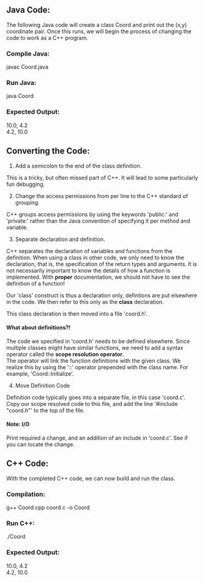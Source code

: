 ## Java Code:

The following Java code will create a class Coord and print 
out the (x,y) coordinate pair.  Once this runs, we will begin
the process of changing the code to work as a C++ program.

### Compile Java:
javac Coord.java

### Run Java:
java Coord

### Expected Output:
10.0, 4.2  
4.2, 10.0  

## Converting the Code:

1. Add a semicolon to the end of the class definition.

 This is a tricky, but often missed part of C++.  It will lead 
to some particularly fun debugging.

2. Change the access permissions from per line to the C++ standard of grouping.

 C++ groups access permissions by using the keywords 'public:' and 'private:' rather 
than the Java convention of specifying it per method and variable.

3. Separate declaration and definition.

 C++ separates the declaration of variables and functions from the definition.  When 
using a class in other code, we only need to know the declaration, that is, the 
specification of the return types and arguments.  It is not necessarily important to 
know the details of how a function is implemented.  With **proper** documentation, we 
should not have to see the definition of a function!

 Our 'class' construct is thus a declaration only, defintions are put elsewhere in the code. 
We then refer to this only as the **class** declaration. 

 This class declaration is then moved into a file 'coord.h'.

 #### What about definitions?!

 The code we specified in 'coord.h' needs to be defined elsewhere.  Since multiple classes 
might have similar functions, we need to add a syntax operator called the **scope resolution operator**.  
The operator will link the function definitions with the given class.  We realize this by 
using the '::' operator prepended with the class name.  For example, 'Coord::Initialize'. 

4. Move Definition Code

 Definition code typically goes into a separate file, in this case 'coord.c'.  Copy our scope resolved code 
to this file, and add the line '#include "coord.h"' to the top of the file.

#### Note: I/O

Print required a change, and an addition of an include in 'coord.c'.  See if you can locate the change.

## C++ Code:

With the completed C++ code, we can now build and run the class.  

### Compilation:

g++ Coord.cpp coord.c -o Coord

### Run C++:

./Coord

### Expected Output:
10.0, 4.2  
4.2, 10.0  
